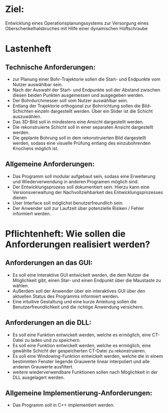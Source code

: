 # Ziel:
Entwicklung eines Operationsplanungssystems zur Versorgung eines Oberschenkelhalsbruches mit Hilfe einer dynamischen Hüftschraube


# Lastenheft
## Technische Anforderungen:
* zur Planung einer Bohr-Trajektorie sollen die Start- und Endpunkte vom Nutzer auswählbar sein.
* Nach der Auswahl der Start- und Endpunkte soll der Abstand zwischen diesen beiden Punkten ausgemessen und ausgegeben werden.
* Der Bohrdurchmesser soll vom Nutzer auswählbar sein.
* Entlang der Trajektorie orthogonal zur Bohrrichtung sollen die Bild-Schichten einzeln dargestellt werden. Über ein Slider ist die Schicht auszuwählen.
* Das 3D-Bild soll in mindestens eine Ansicht dargestellt werden.
* Die rekonstruierte Schicht soll in einer separaten Ansicht dargestellt werden.
* Die geplante Bohrung soll in dem rekonstruierten Bild dargestellt werden, sodass eine visuelle Prüfung entlang des einzubohrenden Knochens möglich ist.

## Allgemeine Anforderungen:
* Das Programm soll modular aufgebaut sein, sodass eine Erweiterung und Wiederverwendung in anderen Programen möglich sind.
* Der Entwicklungsprozess soll dokumentiert sein. Hierzu kann eine Versionsverwaltung der Nachvollziehbarkeit des Entwicklungsprozesses dienen 
* User Interface soll möglichst benutzerfreundlich sein.
* Der Anwender soll zur Laufzeit über potenzielle Risiken / Fehler informiert werden.


# Pflichtenheft: Wie sollen die Anforderungen realisiert werden?
## Anforderungen an das GUI:
* Es soll eine Interaktive GUI entwickelt werden, die dem Nutzer die Möglichkeit gibt, einen Star- und einen Endpunkt über die Maustaste zu wählen.
* Außerdem soll der Anwender über ein interaktives GUI über den aktuellen Status des Programms informiert werden.
* Eine intuitive Gestaltung und eine kurze Anleitung sollen die Benutzerfreundlichkeit und die richtige Anwendung versichern.

## Anforderungen an die DLL: 
* Es soll eine Funktion entwickelt werden, welche es ermöglich, eine CT-Datei zu laden und zu speichern.
* Es soll eine Funktion entwickelt werden, welche es ermöglich, eine gewählte Schicht der gespeicherten CT-Datei zu rekonstruieren.
* Es soll eine Windowing-Funktion entwickelt werden, welche die in einem bestimmten Fenster liegende Grauwerte linear interpoliert und alle anderen Grauwerte ausfiltert.
* weitere wiederverwendbare Funktionen sollen nach Möglichkeit in der DLL ausgelagert werden.

## Allgemeine Implementierung-Anforderungen:
* Das Programm soll in C++ implementiert werden.

